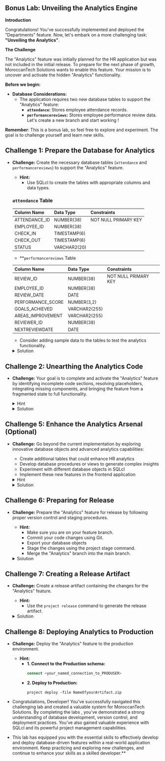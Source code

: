 ## Bonus Lab: Unveiling the Analytics Engine

**Introduction**

Congratulations! You've successfully implemented and deployed the "Departments" feature. Now, let's embark on a more challenging task: **"Unveiling the Analytics"**. 

**The Challenge**

The "Analytics" feature was initially planned for the HR application but was not included in the initial release. To prepare for the next phase of growth, MoroccanTech Solutions wants to enable this feature. Your mission is to uncover and activate the hidden "Analytics" functionality.

**Before we begin:**

* **Database Considerations:** 
    * The application requires two new database tables to support the "Analytics" feature: 
        * **`attendance`:** Stores employee attendance records.
        * **`performancereviews`:** Stores employee performance review data.
        Let's create a new branch and start working !

**Remember**: This is a bonus lab, so feel free to explore and experiment. The goal is to challenge yourself and learn new skills. 

## Challenge 1: Prepare the Database for Analytics

* **Challenge:** Create the necessary database tables (`attendance` and `performancereviews`) to support the "Analytics" feature. 
   * **Hint:**
        * Use SQLcl to create the tables with appropriate columns and data types. 
    ### `attendance` Table

    | Column Name      | Data Type       | Constraints             |
    |------------------|-----------------|------------------------|
    | ATTENDANCE_ID    | NUMBER(38)      | NOT NULL PRIMARY KEY   |
    | EMPLOYEE_ID      | NUMBER(38)      |                        |
    | CHECK_IN         | TIMESTAMP(6)    |                        |
    | CHECK_OUT        | TIMESTAMP(6)    |                        |
    | STATUS           | VARCHAR2(20)    |                        |
    * **`performancereviews` Table

    | Column Name         | Data Type       | Constraints            |
    |----------------------|-----------------|-----------------------|
    | REVIEW_ID           | NUMBER(38)      | NOT NULL PRIMARY KEY   |
    | EMPLOYEE_ID         | NUMBER(38)      |                        |
    | REVIEW_DATE         | DATE            |                        |
    | PERFORMANCE_SCORE   | NUMBER(3,2)     |                        |
    | GOALS_ACHIEVED      | VARCHAR2(255)   |                        |
    | AREAS_IMPROVEMENT   | VARCHAR2(255)   |                        |
    | REVIEWER_ID         | NUMBER(38)      |                        |
    | NEXTREVIEWDATE      | DATE            |                        |

     * Consider adding sample data to the tables to test the analytics functionality. 

    <details>
         <summary>Solution</summary>
    * **Step 1: Connect to DEV Schema**
        * **Using Named Connection:**
                ```sql
                connect <your_named_connection> 
                ```
        * **Using Wallet:**
                ```sql
                SQL> set cloudconfig directory/client_credentials.zip 
                Wallet Password:  **********
                ``` 
                ```sql
                SQL> connect username@servicename
                password
                ```
            * **Refer to the previous lab for detailed instructions on connecting to the database using a wallet.**

        * **Step 2: Create Tables**
            ```sql
            CREATE TABLE attendance (
                ATTENDANCE_ID NUMBER(38) NOT NULL PRIMARY KEY, 
                EMPLOYEE_ID NUMBER(38),
                CHECK_IN TIMESTAMP(6),
                CHECK_OUT TIMESTAMP(6),
                STATUS VARCHAR2(20)
            );

            CREATE TABLE performancereviews (
                REVIEW_ID NUMBER(38) NOT NULL PRIMARY KEY,
                EMPLOYEE_ID NUMBER(38),
                REVIEW_DATE DATE,
                PERFORMANCE_SCORE NUMBER(3,2),
                GOALS_ACHIEVED VARCHAR2(255),
                AREAS_IMPROVEMENT VARCHAR2(255),
                REVIEWER_ID NUMBER(38),
                NEXT_REVIEW_DATE DATE
            );
            ```
            -- Insert sample data into tables
            ```
            INSERT INTO attendance (EMPLOYEE_ID, CHECK_IN, CHECK_OUT, STATUS) VALUES (1, TO_DATE('2024-07-01', 'YYYY-MM-DD'), TO_DATE('2024-07-01 17:00', 'YYYY-MM-DD HH24:MI'), 'Present'); 
            -- Insert more sample data as needed
            ```
        
    </details>

## Challenge 2: Unearthing the Analytics Code

* **Challenge:** Your goal is to complete and activate the "Analytics" feature by identifying incomplete code sections, resolving placeholders, integrating missing components, and bringing the feature from a fragmented state to full functionality.

    <details> <summary>Hint</summary>
    * Create a new Git branch for the "Analytics" feature.
    * Look for comments within the code that mention or contain "TODO" "UNCOMPLETED" "Analytics," "charts," or similar terms. 
    * Search for file or folder names that might contain "analytics" keywords.
    * Utilize your code editor's search functionality to locate relevant code sections. 
    </details>
    <details> <summary>Solution</summary>
        * **Example Solution:** 
        * check out to your feature branch : 
        ```
          git checkout -b TICKET-2-Analytics
        ```
        * Search for files or folders with names like "analytics" or "Charts".
        * Use your code editor's search functionality to find code blocks that are commented out or appear to be incomplete.
        * **Specifically, look for comments like `// TODO: ANALYTICS FEATURE` and lines where placeholder values are used.**
        * look at the screenshots bellow and make the necessary changes to make your code work:
    ![charts](./images/placeholder.png " ")
    in line 73 , delete the place golder component "<PlaceHolder PlaceHolderName={'Analytics'}/>" and replace it with Analytics component <AnalyticsPage>.
    ![charts](./images/charts-files.png " ")
    there's also few changes to do in the charts components files ...
    ![charts](./images/attendanceChart.png " ")
    change the name of the Variable tableName with your new table name : Attendance.
    ![charts](./images/performance-chart.png)
    change the name of the Variable tableName with your new table name : PerformanceReview.

        Great , now run your application to see your changes, and Verify that the displayed analytics data is accurate and reflects the current state of the employee data.
         ```sql
         <copy>
         npm run dev 
        </copy>
        ```
    </details>


## Challenge 5: Enhance the Analytics Arsenal (Optional)

* **Challenge:** Go beyond the current implementation by exploring innovative database objects and advanced analytics capabilities:

    - Create additional tables that could enhance HR analytics
    - Develop database procedures or views to generate complex insights
    - Experiment with different database objects in SQLcl
    - Implement these new features in the frontend application

  <details>
      <summary>Hint</summary>
      * Consider creating tables like:
          - Skills inventory
          - Training and development records
          - Compensation and benefits tracking
      * Explore creating database views that aggregate complex employee data
      * Design stored procedures for advanced analytics calculations
      * Use SQLcl to implement and test your database objects
  </details>
  <details>
      <summary>Solution</summary>
        * **Creative Exploration:**
          * Design and implement additional database objects
          * Experiment with data analysis techniques
          * Integrate new database features into the application
          * Demonstrate innovative approaches to HR analytics
          * Consider using database queries to calculate the required metrics.
          * Utilize charting libraries to visualize the data effectively.
          * Explore options for exporting data to different formats (e.g., CSV, PDF).
  </details>

## Challenge 6: Preparing for Release

* **Challenge:** Prepare the "Analytics" feature for release by following proper version control and staging procedures.
    * **Hint:**
        * Make sure you are on your feature branch.
        * Commit your code changes using Git.
        * Export your database objects 
        * Stage the changes using the project stage command.
        * Merge the "Analytics" branch into the main branch.

    <details>
    <summary>Solution</summary>
    - Commit your changes:
            ```
            git add -A
            git commit -m "Added basic Analytics functionality"
            ```
    - Make code changes and commit them:
            ```
            # Make necessary code changes (uncommenting, modifying, etc.)
            git add -A 
            git commit -m "Added basic Analytics functionality"
            ```
    - Export your database objects:
            ```
            project export 
            ```
    - Stage the changes:
            ```
            project stage
            ```
    -   Merge the "Analytics" branch into the main branch:
            ```
            git checkout main
            git merge TICKET-2-Analytics
            ```
            * **Resolve any merge conflicts:** (If necessary)
    </details>


## Challenge 7: Creating a Release Artifact

  * **Challenge:** Create a release artifact containing the changes for the "Analytics" feature.
    * **Hint:**
        * Use the `project release` command to generate the release artifact.

    <details>
        <summary>Solution</summary>
        * **Release Changes:**
            ```
            project release -version 3.0
            ``` 
        * ** Generate your New release artifact:**
        ```
            project gen-artifact  -v
            ``` 
    </details>

## Challenge 8: Deploying Analytics to Production

* **Challenge:** Deploy the "Analytics" feature to the production environment.
    * **Hint:**
        * **1. Connect to the Production schema:**
            ```sql
            connect <your_named_connection_to_PRODUSER> 
            ```
        * **2. Deploy to Production:** 
            ```
            project deploy -file NameOfyourArtifact.zip
            ``` 
* Congratulations, Developer! You've successfully navigated this challenging lab and created a valuable system for MoroccanTech Solutions. By completing the labs , you've demonstrated a strong understanding of database development, version control, and deployment practices. You've also gained valuable experience with SQLcl and its powerful project management capabilities.

* This lab has equipped you with the essential skills to effectively develop and deploy database-driven features within a real-world application environment. Keep practicing and exploring new challenges, and continue to enhance your skills as a skilled developer.**
